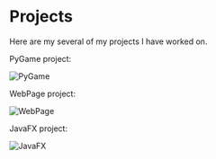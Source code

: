 # Projects

Here are my several of my projects I have worked on.

PyGame project:

![PyGame](https://cdn.discordapp.com/attachments/797277214001463347/1262419020141957170/ezgif-7-b3dc8b5d68.gif?ex=669686d5&is=66953555&hm=93f54ca68236a48f8048dc016c457f54613dfc2422803964ed29c01ca4ecfddd&)


WebPage project:

![WebPage](https://cdn.discordapp.com/attachments/797277214001463347/1262419035975323728/Screenshot_14.png?ex=669686d8&is=66953558&hm=b601b5eee59e6b52f9805e7c501fd233ef2d726cf018099deacdc69696924141&)


JavaFX project:

![JavaFX](https://cdn.discordapp.com/attachments/797277214001463347/1262419127168143451/image.png?ex=669686ee&is=6695356e&hm=861c6afa744334ba146ca611d28fe5c7fd6745deee60ac07b4aaf52275db343f&)

